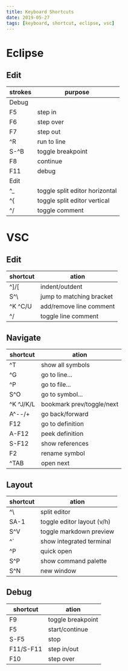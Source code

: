 ```yaml
---
title: Keyboard Shortcuts
date: 2019-05-27
tags: [keyboard, shortcut, eclipse, vsc]
---
```


# Eclipse

## Edit
|strokes|purpose|
|-------|-------|
|Debug||
|F5|step in|
|F6|step over|
|F7|step out|
|^R|run to line|
|S-^B|toggle breakpoint|
|F8|continue|
|F11|debug|
|Edit||
|^_|toggle split editor horizontal|
|^{|toggle split editor vertical|
|^/|toggle comment|


# VSC

## Edit
|shortcut|ation|
|---|---|
|^]/[|indent/outdent|
|S^\ |jump to matching bracket|
|^K ^C/U|add/remove line comment|
|^/|toggle line comment|



## Navigate
|shortcut|ation|
|---|---|
|^T|show all symbols|
|^G|go to line...|
|^P|go to file...|
|S^O|go to symbol...|
|^K ^J/K/L|bookmark prev/toggle/next|
|A^--/+|go back/forward|
|F12|go to definition|
|A-F12|peek definition|
|S-F12|show references|
|F2|rename symbol|
|^TAB|open next|




## Layout
|shortcut|ation|
|---|---|
|^\ |split editor|
|SA-1|toggle editor layout (v/h)|
|S^V|toggle markdown preview|
|^`|show integrated terminal|
|^P|quick open|
|S^P|show command palette|
|S^N|new window|

## Debug
|shortcut|ation|
|---|---|
|F9|toggle breakpoint|
|F5|start/continue|
|S-F5|stop|
|F11/S-F11|step in/out|
|F10|step over|



